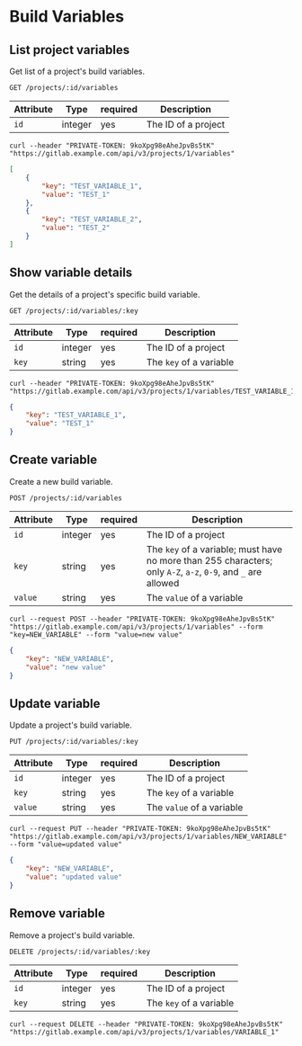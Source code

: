 # Build Variables

## List project variables

Get list of a project's build variables.

```
GET /projects/:id/variables
```

| Attribute | Type    | required | Description         |
|-----------|---------|----------|---------------------|
| `id`      | integer | yes      | The ID of a project |

```
curl --header "PRIVATE-TOKEN: 9koXpg98eAheJpvBs5tK" "https://gitlab.example.com/api/v3/projects/1/variables"
```

```json
[
    {
        "key": "TEST_VARIABLE_1",
        "value": "TEST_1"
    },
    {
        "key": "TEST_VARIABLE_2",
        "value": "TEST_2"
    }
]
```

## Show variable details

Get the details of a project's specific build variable.

```
GET /projects/:id/variables/:key
```

| Attribute | Type    | required | Description           |
|-----------|---------|----------|-----------------------|
| `id`      | integer | yes      | The ID of a project   |
| `key`     | string  | yes      | The `key` of a variable |

```
curl --header "PRIVATE-TOKEN: 9koXpg98eAheJpvBs5tK" "https://gitlab.example.com/api/v3/projects/1/variables/TEST_VARIABLE_1"
```

```json
{
    "key": "TEST_VARIABLE_1",
    "value": "TEST_1"
}
```

## Create variable

Create a new build variable.

```
POST /projects/:id/variables
```

| Attribute | Type    | required | Description           |
|-----------|---------|----------|-----------------------|
| `id`      | integer | yes      | The ID of a project   |
| `key`     | string  | yes      | The `key` of a variable; must have no more than 255 characters; only `A-Z`, `a-z`, `0-9`, and `_` are allowed |
| `value`   | string  | yes      | The `value` of a variable |

```
curl --request POST --header "PRIVATE-TOKEN: 9koXpg98eAheJpvBs5tK" "https://gitlab.example.com/api/v3/projects/1/variables" --form "key=NEW_VARIABLE" --form "value=new value"
```

```json
{
    "key": "NEW_VARIABLE",
    "value": "new value"
}
```

## Update variable

Update a project's build variable.

```
PUT /projects/:id/variables/:key
```

| Attribute | Type    | required | Description             |
|-----------|---------|----------|-------------------------|
| `id`      | integer | yes      | The ID of a project     |
| `key`     | string  | yes      | The `key` of a variable   |
| `value`   | string  | yes      | The `value` of a variable |

```
curl --request PUT --header "PRIVATE-TOKEN: 9koXpg98eAheJpvBs5tK" "https://gitlab.example.com/api/v3/projects/1/variables/NEW_VARIABLE" --form "value=updated value"
```

```json
{
    "key": "NEW_VARIABLE",
    "value": "updated value"
}
```

## Remove variable

Remove a project's build variable.

```
DELETE /projects/:id/variables/:key
```

| Attribute | Type    | required | Description             |
|-----------|---------|----------|-------------------------|
| `id`      | integer | yes      | The ID of a project     |
| `key`     | string  | yes      | The `key` of a variable |

```
curl --request DELETE --header "PRIVATE-TOKEN: 9koXpg98eAheJpvBs5tK" "https://gitlab.example.com/api/v3/projects/1/variables/VARIABLE_1"
```

